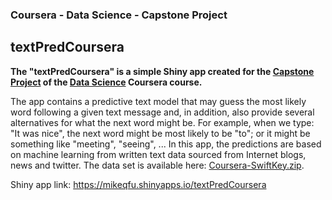 ### Coursera - Data Science - Capstone Project

## textPredCoursera

**The "textPredCoursera" is a simple Shiny app created for the [Capstone Project](https://www.coursera.org/learn/data-science-project) of the [Data Science](https://www.coursera.org/specializations/jhu-data-science) Coursera course.**

The app contains a predictive text model that may guess the most likely word following a given text message and, in addition, also provide several alternatives for what the next word might be. For example, when we type: "It was nice", the next word might be most likely to be "to"; or it might be something like "meeting", "seeing", ... In this app, the predictions are based on machine learning from written text data sourced from Internet blogs, news and twitter. The data set is available here: [Coursera-SwiftKey.zip](https://d396qusza40orc.cloudfront.net/dsscapstone/dataset/Coursera-SwiftKey.zip).

Shiny app link: https://mikeqfu.shinyapps.io/textPredCoursera
